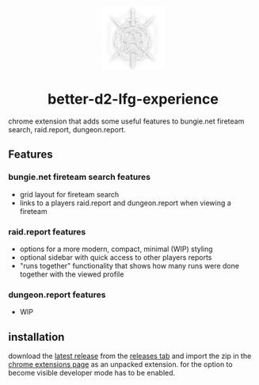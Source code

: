 <div align="center">
    <a href="https://github.com/Tecanite/better-d2-lfg-experience/">
    <img src="./.github/assets/480.png" width="128" height="128">
    </a>
    <h1>better-d2-lfg-experience</h1>
</div>

chrome extension that adds some useful features to bungie.net fireteam search, raid.report, dungeon.report.

## Features
### bungie.net fireteam search features
- grid layout for fireteam search
- links to a players raid.report and dungeon.report when viewing a fireteam

### raid.report features
- options for a more modern, compact, minimal (WIP) styling
- optional sidebar with quick access to other players reports
- "runs together" functionality that shows how many runs were done together with the viewed profile

### dungeon.report features
- WIP

## installation
download the [latest release](https://github.com/Tecanite/better-d2-lfg-experience/releases/latest) from the [releases tab](https://github.com/Tecanite/better-d2-lfg-experience/releases) and import the zip in the [chrome extensions page](chrome://extensions) as an unpacked extension.
for the option to become visible developer mode has to be enabled.



